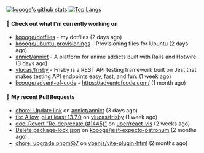 [![koooge's github stats](https://github-readme-stats.vercel.app/api?username=koooge&count_private=true&show_icons=true)](https://github.com/anuraghazra/github-readme-stats)
[![Top Langs](https://github-readme-stats.vercel.app/api/top-langs/?username=koooge&langs_count=5)](https://github.com/anuraghazra/github-readme-stats)

#### 👷 Check out what I'm currently working on

- [koooge/dotfiles](https://github.com/koooge/dotfiles) - my dotfiles (2 days ago)
- [koooge/ubuntu-provisionings](https://github.com/koooge/ubuntu-provisionings) - Provisioning files for Ubuntu (2 days ago)
- [annict/annict](https://github.com/annict/annict) - A platform for anime addicts built with Rails and Hotwire. (3 days ago)
- [vlucas/frisby](https://github.com/vlucas/frisby) - Frisby is a REST API testing framework built on Jest that makes testing API endpoints easy, fast, and fun. (1 week ago)
- [koooge/advent-of-code](https://github.com/koooge/advent-of-code) - https://adventofcode.com/ (1 month ago)

#### 🔨 My recent Pull Requests

- [chore: Update link](https://github.com/annict/annict/pull/3897) on [annict/annict](https://github.com/annict/annict) (3 days ago)
- [fix: Allow joi at least 13.7.0](https://github.com/vlucas/frisby/pull/587) on [vlucas/frisby](https://github.com/vlucas/frisby) (1 week ago)
- [doc: Revert &#34;Re-deprecate (#1445)&#34;](https://github.com/uber/react-vis/pull/1471) on [uber/react-vis](https://github.com/uber/react-vis) (2 weeks ago)
- [Delete package-lock.json](https://github.com/koooge/jest-expecto-patronum/pull/3) on [koooge/jest-expecto-patronum](https://github.com/koooge/jest-expecto-patronum) (2 months ago)
- [chore: upgrade pnpm@7](https://github.com/vbenjs/vite-plugin-html/pull/101) on [vbenjs/vite-plugin-html](https://github.com/vbenjs/vite-plugin-html) (2 months ago)
